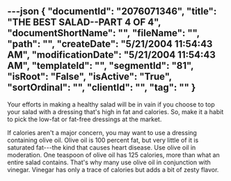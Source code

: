 ---json
{
  "documentId": "2076071346",
  "title": "THE BEST SALAD--PART 4 OF 4",
  "documentShortName": "",
  "fileName": "",
  "path": "",
  "createDate": "5/21/2004 11:54:43 AM",
  "modificationDate": "5/21/2004 11:54:43 AM",
  "templateId": "",
  "segmentId": "81",
  "isRoot": "False",
  "isActive": "True",
  "sortOrdinal": "",
  "clientId": "",
  "tag": ""
}
---

Your efforts in making a healthy salad will be in vain if you choose to top your salad with a dressing that's high in fat and calories. So, make it a habit to pick the low-fat or fat-free dressings at the market. 

If calories aren't a major concern, you may want to use a dressing containing olive oil. Olive oil is 100 percent fat, but very little of it is saturated fat---the kind that causes heart disease. Use olive oil in moderation. One teaspoon of olive oil has 125 calories, more than what an entire salad contains. That's why many use olive oil in conjunction with vinegar. Vinegar has only a trace of calories but adds a bit of zesty flavor.
